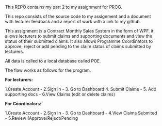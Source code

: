 This REPO contains my part 2 to my assignment for PROG.

This repo consists of the source code to my assignment and a document with lecturer feedback and a report of work with a link to my github.

This assignment is a Contract Monthly Sales System in the form of WPF, it allows lecturers to submit claims and supporting documents and view the status of their submitted claims.
It also allows Programme Coordinators to approve, reject or add pending to the claim status of claims submitted by lecturers.

All data is called to a local database called POE.

The flow works as follows for the program.

**For lecturers:**

1.Create Account - 2.Sign In - 3. Go to Dashboard 4. Submit Claims - 5. Add supporting docs - 6.View Claims (edit or delete claims)

**For Coordinators:**

1.Create Account - 2.Sign In - 3. Go to Dashboard - 4.View Claims Submited - 5.Review (Approve/Reject/Pending
